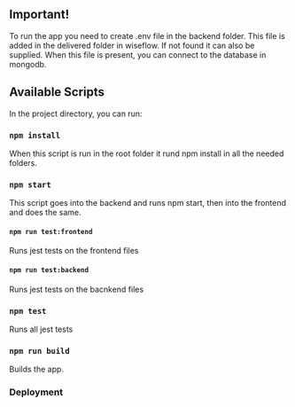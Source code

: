 ## Important!
To run the app you need to create .env file in the backend folder. This file is added in the delivered folder in wiseflow. If not found it can also be supplied. When this file is present, you can connect to the database in mongodb.

## Available Scripts

In the project directory, you can run:
### `npm install`
When this script is run in the root folder it rund npm install in all the needed folders.

### `npm start`

This script goes into the backend and runs npm start, then into the frontend and does the same.

#### `npm run test:frontend`

Runs jest tests on the frontend files
#### `npm run test:backend`

Runs jest tests on the bacnkend files
### `npm test`

Runs all jest tests
### `npm run build`

Builds the app.


### Deployment

